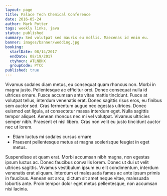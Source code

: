 ```yaml
---
layout: page
title: Palace Tech Chemical Conference
date: 2016-05-24
author: Mark Potter
tags: weekly links, java
status: published
summary: Sed volutpat sed mauris eu mollis. Maecenas id enim eu.
banner: images/banner/wedding.jpg
booking:
  startDate: 08/14/2017
  endDate: 08/19/2017
  ctyhocn: ATLNBHX
  groupCode: PTCC
published: true
---
```

Vivamus sodales diam metus, eu consequat quam rhoncus non. Morbi in magna justo. Pellentesque ac efficitur orci. Donec consequat nulla id ultrices ornare. Fusce accumsan ante vitae mattis tincidunt. Fusce at volutpat tellus, interdum venenatis erat. Donec sagittis risus eros, eu finibus sem auctor sed. Cras fermentum augue nec egestas ultrices. Donec euismod est ligula, at consectetur massa interdum eget. Nulla sagittis tempor aliquet. Aenean rhoncus nec mi vel volutpat. Vivamus ultricies semper nibh. Praesent et nisl libero. Cras non velit eu justo tincidunt auctor nec ut lorem.

* Etiam luctus mi sodales cursus ornare
* Praesent pellentesque metus at magna scelerisque feugiat in eget metus.

Suspendisse at quam erat. Morbi accumsan nibh magna, non egestas ipsum luctus ac. Donec faucibus convallis lorem. Donec ut dui ut velit ultrices sagittis. Vivamus vestibulum ipsum eu elit condimentum, interdum venenatis erat aliquam. Interdum et malesuada fames ac ante ipsum primis in faucibus. Aenean est arcu, dictum sit amet neque vitae, malesuada lobortis ante. Proin tempor dolor eget metus pellentesque, non accumsan nisi lacinia.

